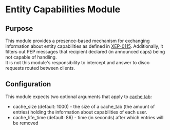# Entity Capabilities Module

## Purpose
This module provides a presence-based mechanism for exchanging information about entity capabilities as defined in [XEP-0115](https://xmpp.org/extensions/xep-0115.html). Additionally, it filters out PEP messages that recipient declared (in announced caps) being not capable of handling.  
It is not this module's responsibility to intercept and answer to disco requests routed between clients.

## Configuration
This module expects two optional arguments that apply to [cache tab](https://github.com/processone/cache_tab):
* cache_size (default: 1000) - the size of a cache_tab (the amount of entries) holding the information about capabilities of each user. 
* cache_life_time (default: 86) - time (in seconds) after which entries will be removed
